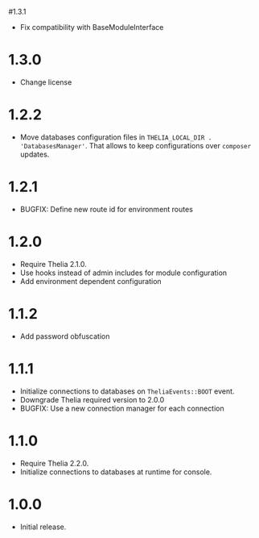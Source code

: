 #1.3.1
- Fix compatibility with BaseModuleInterface

# 1.3.0
- Change license

# 1.2.2
- Move databases configuration files in `THELIA_LOCAL_DIR . 'DatabasesManager'`. That allows to keep configurations over `composer` updates.

# 1.2.1
- BUGFIX: Define new route id for environment routes

# 1.2.0
- Require Thelia 2.1.0.
- Use hooks instead of admin includes for module configuration
- Add environment dependent configuration

# 1.1.2
- Add password obfuscation

# 1.1.1
- Initialize connections to databases on `TheliaEvents::BOOT` event.
- Downgrade Thelia required version to 2.0.0
- BUGFIX: Use a new connection manager for each connection

# 1.1.0
- Require Thelia 2.2.0.
- Initialize connections to databases at runtime for console.

# 1.0.0
- Initial release.
